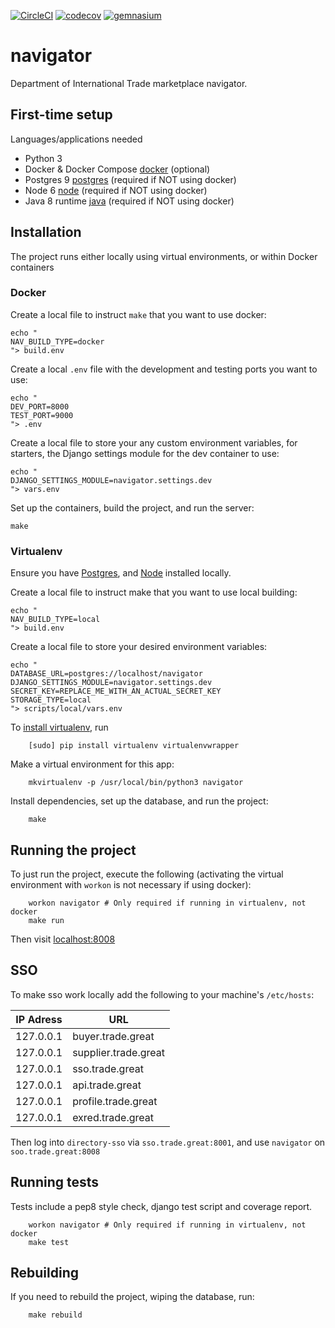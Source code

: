 [![CircleCI](https://circleci.com/gh/uktrade/navigator.svg?style=svg)](https://circleci.com/gh/uktrade/navigator)
[![codecov](https://codecov.io/gh/uktrade/navigator/branch/master/graph/badge.svg)](https://codecov.io/gh/uktrade/navigator)
[![gemnasium](https://gemnasium.com/badges/github.com/uktrade/navigator.svg)](https://gemnasium.com/github.com/uktrade/navigator)

# navigator

Department of International Trade marketplace navigator.

## First-time setup

Languages/applications needed
- Python 3
- Docker & Docker Compose [docker](https://www.docker.com) (optional)
- Postgres 9 [postgres](https://www.postgresql.org) (required if NOT using docker)
- Node 6 [node](https://nodejs.org/en/) (required if NOT using docker)
- Java 8 runtime [java](http://www.oracle.com/technetwork/java/javase/downloads/jre8-downloads-2133155.html) (required if NOT using docker)

## Installation

The project runs either locally using virtual environments, or within Docker containers

### Docker

Create a local file to instruct `make` that you want to use docker:
```shell
echo "
NAV_BUILD_TYPE=docker
"> build.env
```

Create a local `.env` file with the development and testing ports you want to use:
```shell
echo "
DEV_PORT=8000
TEST_PORT=9000
"> .env
```

Create a local file to store your any custom environment variables, for starters, the Django settings module for the dev container to use:
```shell
echo "
DJANGO_SETTINGS_MODULE=navigator.settings.dev
"> vars.env
```

Set up the containers, build the project, and run the server:
```shell
make
```

### Virtualenv

Ensure you have [Postgres](https://www.postgresql.org), and [Node](https://nodejs.org/en/) installed locally.

Create a local file to instruct make that you want to use local building:
```shell
echo "
NAV_BUILD_TYPE=local
"> build.env
```

Create a local file to store your desired environment variables:
```shell
echo "
DATABASE_URL=postgres://localhost/navigator
DJANGO_SETTINGS_MODULE=navigator.settings.dev
SECRET_KEY=REPLACE_ME_WITH_AN_ACTUAL_SECRET_KEY
STORAGE_TYPE=local
"> scripts/local/vars.env
```

To [install virtualenv](https://virtualenv.readthedocs.org/en/latest/installation.html), run
```shell
    [sudo] pip install virtualenv virtualenvwrapper
```

Make a virtual environment for this app:
```shell
    mkvirtualenv -p /usr/local/bin/python3 navigator
```

Install dependencies, set up the database, and run the project:
```shell
    make
```

## Running the project

To just run the project, execute the following (activating the virtual environment with `workon` is not necessary if using docker):
```shell
    workon navigator # Only required if running in virtualenv, not docker
    make run
```

Then visit [localhost:8008](http://localhost:8008)

## SSO
To make sso work locally add the following to your machine's `/etc/hosts`:

| IP Adress | URL                  |
| --------  | -------------------- |
| 127.0.0.1 | buyer.trade.great    |
| 127.0.0.1 | supplier.trade.great |
| 127.0.0.1 | sso.trade.great      |
| 127.0.0.1 | api.trade.great      |
| 127.0.0.1 | profile.trade.great  |
| 127.0.0.1 | exred.trade.great    |

Then log into `directory-sso` via `sso.trade.great:8001`, and use `navigator` on `soo.trade.great:8008`

## Running tests

Tests include a pep8 style check, django test script and coverage report.

```shell
    workon navigator # Only required if running in virtualenv, not docker
    make test
```

## Rebuilding

If you need to rebuild the project, wiping the database, run:
```shell
    make rebuild
```
